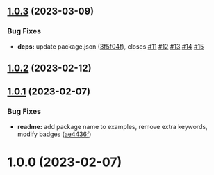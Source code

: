 ## [1.0.3](https://github.com/igwtcode/express-endpoints/compare/v1.0.2...v1.0.3) (2023-03-09)


### Bug Fixes

* **deps:** update package.json ([3f5f04f](https://github.com/igwtcode/express-endpoints/commit/3f5f04f2d39c26c3af52551792dbd738b8697822)), closes [#11](https://github.com/igwtcode/express-endpoints/issues/11) [#12](https://github.com/igwtcode/express-endpoints/issues/12) [#13](https://github.com/igwtcode/express-endpoints/issues/13) [#14](https://github.com/igwtcode/express-endpoints/issues/14) [#15](https://github.com/igwtcode/express-endpoints/issues/15)

## [1.0.2](https://github.com/igwtcode/express-endpoints/compare/v1.0.1...v1.0.2) (2023-02-12)

## [1.0.1](https://github.com/igwtcode/express-endpoints/compare/v1.0.0...v1.0.1) (2023-02-07)


### Bug Fixes

* **readme:** add package name to examples, remove extra keywords, modify badges ([ae4436f](https://github.com/igwtcode/express-endpoints/commit/ae4436fee1f095fb8b5cce31236d46212a795636))

# 1.0.0 (2023-02-07)
